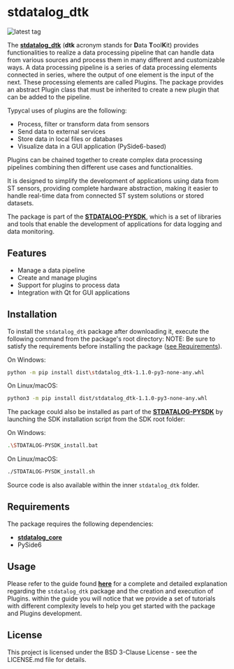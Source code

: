# stdatalog_dtk

![latest tag](https://img.shields.io/github/v/tag/STMicroelectronics/stdatalog_dtk.svg?color=brightgreen)

The **[stdatalog_dtk](https://github.com/STMicroelectronics/stdatalog_dtk)** (**dtk** acronym stands for **D**ata **T**ool**K**it) provides functionalities to realize a data processing pipeline that can handle data from various sources and process them in many different and customizable ways.
A data processing pipeline is a series of data processing elements connected in series, where the output of one element is the input of the next. These processing elements are called Plugins. The package provides an abstract Plugin class that must be inherited to create a new plugin that can be added to the pipeline.

Typycal uses of plugins are the following:
- Process, filter or transform data from sensors
- Send data to external services
- Store data in local files or databases
- Visualize data in a GUI application (PySide6-based)

Plugins can be chained together to create complex data processing pipelines combining then different use cases and functionalities.

It is designed to simplify the development of applications using data from ST sensors, providing complete hardware abstraction, making it easier to handle real-time data from connected ST system solutions or stored datasets.

The package is part of the **[STDATALOG-PYSDK](https://github.com/STMicroelectronics/stdatalog-pysdk)**, which is a set of libraries and tools that enable the development of applications for data logging and data monitoring.

## Features

- Manage a data pipeline
- Create and manage plugins
- Support for plugins to process data
- Integration with Qt for GUI applications

## Installation

To install the `stdatalog_dtk` package after downloading it, execute the following command from the package's root directory:
NOTE: Be sure to satisfy the requirements before installing the package ([see Requirements](#requirements)).

On Windows:
```sh
python -m pip install dist\stdatalog_dtk-1.1.0-py3-none-any.whl
```

On Linux/macOS:
```sh
python3 -m pip install dist/stdatalog_dtk-1.1.0-py3-none-any.whl
```

The package could also be installed as part of the **[STDATALOG-PYSDK](https://github.com/STMicroelectronics/stdatalog-pysdk)** by launching the SDK installation script from the SDK root folder:

On Windows:
```sh
.\STDATALOG-PYSDK_install.bat
```

On Linux/macOS:
```sh
./STDATALOG-PYSDK_install.sh
```

Source code is also available within the inner `stdatalog_dtk` folder.

## Requirements
The package requires the following dependencies:

- **[stdatalog_core](https://github.com/STMicroelectronics/stdatalog_core)**
- PySide6

## Usage
Please refer to the guide found **[here](https://htmlpreview.github.io/?https://raw.githubusercontent.com/STMicroelectronics/stdatalog_examples/refs/heads/main/dtk_plugins/documentation/doc.html)** for a complete and detailed explanation regarding the `stdatalog_dtk` package and the creation and execution of Plugins.
within the guide you will notice that we provide a set of tutorials with different complexity levels to help you get started with the package and Plugins development.

## License
This project is licensed under the BSD 3-Clause License - see the LICENSE.md file for details.